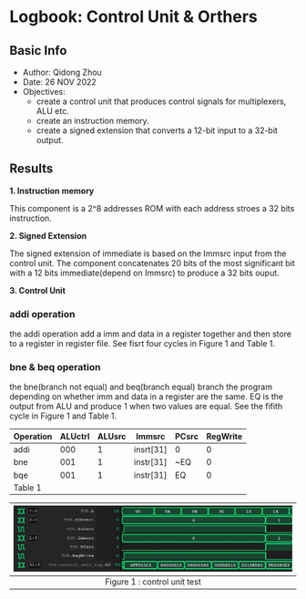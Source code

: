 # Logbook: Control Unit & Orthers

## Basic Info

* Author: Qidong Zhou
* Date: 26 NOV 2022
* Objectives: 
    * create a control unit that produces control signals for multiplexers, ALU etc.
    * create an instruction memory.
    * create a signed extension that converts a 12-bit input to a 32-bit output.

## Results

**1. Instruction memory**

This component is a 2^8 addresses ROM with each address stroes a 32 bits instruction.

**2. Signed Extension**

The signed extension of immediate is based on the Immsrc input from the control unit. The component concatenates 20 bits of the most significant bit with a 12 bits immediate(depend on Immsrc) to produce a 32 bits ouput. 

**3. Control Unit**

### addi operation
the addi operation add a imm and data in a register together and then store to a register in register file. See fisrt four cycles in Figure 1 and Table 1.

### bne & beq operation
the bne(branch not equal) and beq(branch equal) branch the program depending on whether imm and data in a register are the same. EQ is the output from ALU and produce 1 when two values are equal. See the fifith cycle in Figure 1 and Table 1.

|Operation|ALUctrl|ALUsrc|Immsrc|PCsrc|RegWrite|
|---------|-------|------|------|-----|--------|
|addi|000|1|insrt[31]|0|0|
|bne|001|1|instr[31]|~EQ|0|
|bqe|001|1|instr[31]|EQ|0|
|Table 1|

|![control_unit_test](img/control_unit_test.jpg)|
|:--:|
|Figure 1 : control unit test|